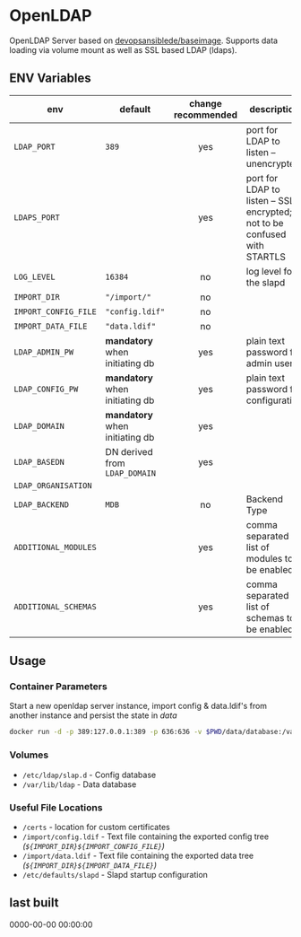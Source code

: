 # OpenLDAP

OpenLDAP Server based on [devopsansiblede/baseimage](https://github.com/devops-ansible/docker-base). Supports data loading via volume mount as well as SSL based LDAP (ldaps).

## ENV Variables

| env                   | default               | change recommended | description |
| --------------------- | --------------------- |:------------------:| ----------- |
| `LDAP_PORT`           | `389`                 | yes                | port for LDAP to listen – unencrypted |
| `LDAPS_PORT`          |                       | yes                | port for LDAP to listen – SSL encrypted; not to be confused with STARTLS |
| `LOG_LEVEL`           | `16384`               | no                 | log level for the slapd |
| `IMPORT_DIR`          | `"/import/"`          | no                 ||
| `IMPORT_CONFIG_FILE`  | `"config.ldif"`       | no                 ||
| `IMPORT_DATA_FILE`    | `"data.ldif"`         | no                 ||
| `LDAP_ADMIN_PW`       | **mandatory** when initiating db | yes     | plain text password for admin user |
| `LDAP_CONFIG_PW`      | **mandatory** when initiating db | yes     | plain text password for configuration |
| `LDAP_DOMAIN`         | **mandatory** when initiating db | yes     ||
| `LDAP_BASEDN`         | DN derived from `LDAP_DOMAIN` | yes        ||
| `LDAP_ORGANISATION`   | 
| `LDAP_BACKEND`        | `MDB`                  | no                | Backend Type |
| `ADDITIONAL_MODULES`  |                        | yes               | comma separated list of modules to be enabled |
| `ADDITIONAL_SCHEMAS`  |                        | yes               | comma separated list of schemas to be enabled |

## Usage

### Container Parameters

Start a new openldap server instance, import config & data.ldif's from another instance and persist the state in _data_
```sh
docker run -d -p 389:127.0.0.1:389 -p 636:636 -v $PWD/data/database:/var/lib/ldap -v $PWD/data/config:/etc/ldap/slapd.d -v $PWD/import:/import --name ldap devopsansiblede/ldap:latest
```

### Volumes

* `/etc/ldap/slap.d` - Config database
* `/var/lib/ldap` - Data database

### Useful File Locations

* `/certs` - location for custom certificates
* `/import/config.ldif` - Text file containing the exported config tree _(`${IMPORT_DIR}${IMPORT_CONFIG_FILE}`)_
* `/import/data.ldif` - Text file containing the exported data tree _(`${IMPORT_DIR}${IMPORT_DATA_FILE}`)_
* `/etc/defaults/slapd` - Slapd startup configuration

## last built

0000-00-00 00:00:00
